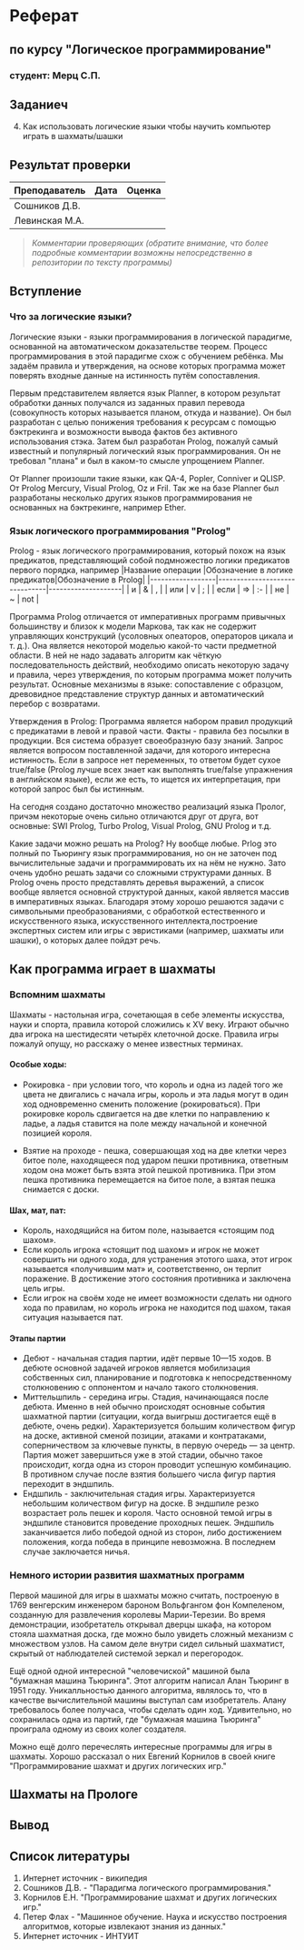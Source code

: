 # Реферат
## по курсу "Логическое программирование"

### студент: Мерц С.П.

## Заданиеч
4. Как использовать логические языки чтобы научить компьютер играть в шахматы/шашки 

## Результат проверки

| Преподаватель     | Дата         |  Оценка       |
|-------------------|--------------|---------------|
| Сошников Д.В. |              |               |
| Левинская М.А.|              |               |

> *Комментарии проверяющих (обратите внимание, что более подробные комментарии возможны непосредственно в репозитории по тексту программы)*


## Вступление

### Что за логические языки?
   
Логические языки - языки программирования в логической парадигме, основанной на автоматическом доказательстве теорем. Процесс программирования в этой парадигме схож с обучением ребёнка. Мы задаём правила и утверждения, на основе которых программа может поверять входные данные на истинность путём сопоставления.

Первым представителем является язык Planner, в котором результат обработки данных получался из заданных правил перевода (совокупность которых называется планом, откуда и название). Он был разработан с целью понижения требования к ресурсам с помощью бэктрекинга и возможности вывода фактов без активного использования стэка. Затем был разработан  Prolog, пожалуй самый известный и популярный логический язык программирования. Он не требовал "плана" и был в каком-то смысле упрощением Planner.

От Planner произошли такие языки, как  QA-4, Popler, Conniver и QLISP.
От Prolog Mercury, Visual Prolog, Oz и Fril. 
Так же на базе Planner был разработаны несколько других языков программирования не основанных на бэктрекинге, например Ether.

### Язык логического программирования "Prolog"

Prolog - язык логического программирования, который похож на язык предикатов, представляющий собой подмножество логики предикатов первого порядка, например 
|Название операции |Обозначение в логике предикатов|Обозначение в Prolog|
|------------------|-------------------------------|--------------------|
| и                |  &                            |  ,                 |
| или              |  v                            |  ;                 |
| если             |  =>                           |  :-                |
| не               |  ~                            |  not               |

Программа Prolog отличается от императивных программ привычных большинству и близок к модели Маркова, так как не содержит управляющих конструкций (усоловных опеаторов, операторов цикала и т. д.). Она является некоторой моделью какой-то части предметной области. В ней не надо задавать алгоритм как чёткую последовательность действий, необходимо описать некоторую задачу и правила, через утверждения, по которым программа может получить результат.
Основные механизмы в языке: сопоставление с образцом, древовидное представление структур данных и автоматический перебор с возвратами.

Утверждения в Prolog:
Программа является набором правил продукций с предикатами в левой и правой части. Факты - правила без посылки в продукции. Вся система образует своеобразную базу знаний. Запрос является вопросом поставленной задачи, для которого интересна истинность. Если в запросе нет переменных, то ответом будет сухое true/false (Prolog лучше всех знает как выполнять true/false упражнения в английском языке), если же есть, то ищется их интерпретация, при которой запрос был бы истинным.

На сегодня создано достаточно множество реализаций языка Пролог, причэм некоторые очень сильно отличаются друг от друга, вот основные: SWI Prolog, Turbo Prolog, Visual Prolog, GNU Prolog и т.д.

Какие задачи можно решать на Prolog? Ну вообще любые. Prlog это полный по Тьюрингу язык программирования, но он не заточен под вычислительные задачи и программировать их на нём не нужно. Зато очень удобно решать задачи со сложными структурами данных. В Prolog очень просто представлять деревья выражений, а список вообще является основной структурой данных, какой является массив в императивных языках. Благодаря этому хорошо решаются задачи с символьными преобразованиями, с обработкой естественного и искусственного языка, искусственного интеллекта,построение экспертных систем или игры с эвристиками (например, шахматы или шашки), о которых далее пойдэт речь.

## Как программа играет в шахматы
  
### Вспомним шахматы

Шахматы - настольная игра, сочетающая в себе элементы искусства, науки и спорта, правила которой сложились к XV веку. Играют обычно два игрока на шестидесяти четырёх клеточной доске.
Правила игры пожалуй опущу, но расскажу о менее известных терминах.

#### Особые ходы:
* Рокировка - при условии того, что король и одна из ладей того же цвета не двигались с начала игры, король и эта ладья могут в один ход одновременно сменить положение (рокироваться). При рокировке король сдвигается на две клетки по направлению к ладье, а ладья ставится на поле между начальной и конечной позицией короля. 

* Взятие на проходе - пешка, совершающая ход на две клетки через битое поле, находящееся под ударом пешки противника, ответным ходом она может быть взята этой пешкой противника. При этом пешка противника перемещается на битое поле, а взятая пешка снимается с доски.

#### Шах, мат, пат:
* Король, находящийся на битом поле, называется «стоящим под шахом».
* Если король игрока «стоящит под шахом» и игрок не может совершить ни одного хода, для устранения этотого шаха, этот игрок называется «получившим мат» и, соответственно, он терпит поражение. В достижение этого состояния противника и заключена цель игры.
* Если игрок на своём ходе не имеет возможности сделать ни одного хода по правилам, но король игрока не находится под шахом, такая ситуация называется пат.

#### Этапы партии
* Дебют - начальная стадия партии, идёт первые 10—15 ходов. В дебюте основной задачей игроков является мобилизация собственных сил, планирование и подготовка к непосредственному столкновению с оппонентом и начало такого столкновения. 
* Миттельшпиль - середина игры. Стадия, начинающаяся после дебюта. Именно в ней обычно происходят основные события шахматной партии (ситуации, когда выигрыш достигается ещё в дебюте, очень редки). Характеризуется большим количеством фигур на доске, активной сменой позиции, атаками и контратаками, соперничеством за ключевые пункты, в первую очередь — за центр. Партия может завершиться уже в этой стадии, обычно такое происходит, когда одна из сторон проводит успешную комбинацию. В противном случае после взятия большего числа фигур партия переходит в эндшпиль.
* Ендшпиль - заключительная стадия игры. Характеризуется небольшим количеством фигур на доске. В эндшпиле резко возрастает роль пешек и короля. Часто основной темой игры в эндшпиле становится проведение проходных пешек. Эндшпиль заканчивается либо победой одной из сторон, либо достижением положения, когда победа в принципе невозможна. В последнем случае заключается ничья.

### Немного истории развития шахматных программ

Первой машиной для игры в шахматы можно считать, построеную в 1769 венгерским инженером бароном Вольфгангом фон Компеленом, созданную для развлечения королевы Марии-Терезии. Во время демонстрации, изобретатель открывал дверцы шкафа, на котором стояла шахматная доска, где можно было увидеть сложный механизм с множеством узлов. На самом деле внутри сидел сильный шахматист, скрытый от наблюдателей системой зеркал и перегородок.

Ещё одной одной интересной "человечиской" машиной была "бумажная машина Тьюринга". Этот алгоритм написал Алан Тьюринг в 1951 году. Уникалльностью данного алгоритма, являлось то, что в качестве вычислительной машины выступал сам изобретатель. Алану требовалось более получаса, чтобы сделать один ход. Удивительно, но сохранилась одна из партий, где "бумажная машина Тьюринга" проиграла одному из своих колег создателя.

Можно ещё долго перечеслять интересные программы для игры в шахматы. Хорошо рассказал о них Евгений Корнилов в своей книге "Программирование шахмат и других логических игр."

## Шахматы на Прологе

   

## Вывод

   

 ## Список литературы

1. Интернет источник - википедия
2. Сошников Д.В. - "Парадигма логического программирования."
3. Корнилов Е.Н. "Программирование шахмат и других логических игр."
4. Петер Флах - "Машинное обучение. Наука и искусство построения алгоритмов, которые извлекают знания из данных."
5.  Интернет источник - ИНТУИТ
